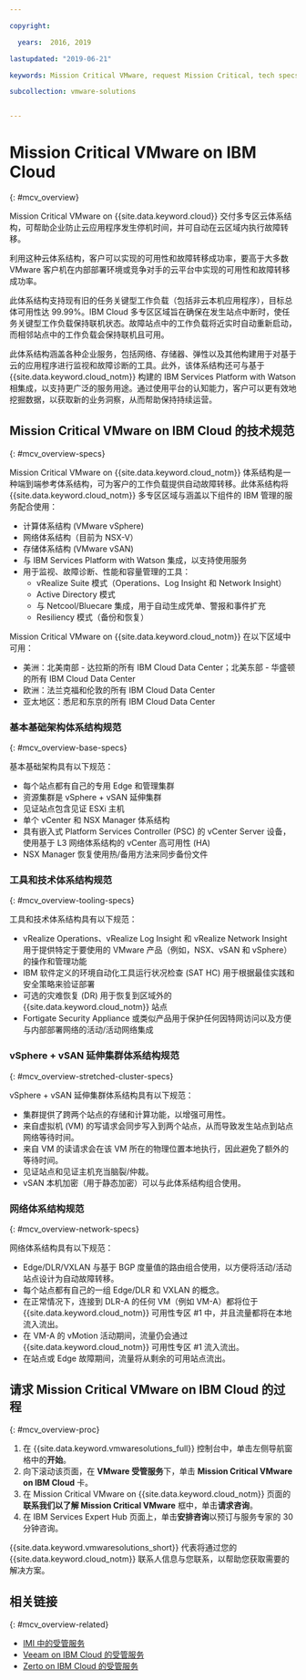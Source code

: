 ```yaml
---

copyright:

  years:  2016, 2019

lastupdated: "2019-06-21"

keywords: Mission Critical VMware, request Mission Critical, tech specs Mission Critical

subcollection: vmware-solutions


---
```


# Mission Critical VMware on IBM Cloud
{: #mcv_overview}

Mission Critical VMware on {{site.data.keyword.cloud}} 交付多专区云体系结构，可帮助企业防止云应用程序发生停机时间，并可自动在云区域内执行故障转移。

利用这种云体系结构，客户可以实现的可用性和故障转移成功率，要高于大多数 VMware 客户机在内部部署环境或竞争对手的云平台中实现的可用性和故障转移成功率。

此体系结构支持现有旧的任务关键型工作负载（包括非云本机应用程序），目标总体可用性达 99.99%。IBM Cloud 多专区区域旨在确保在发生站点中断时，使任务关键型工作负载保持联机状态。故障站点中的工作负载将近实时自动重新启动，而相邻站点中的工作负载会保持联机且可用。

此体系结构涵盖各种企业服务，包括网络、存储器、弹性以及其他构建用于对基于云的应用程序进行监视和故障诊断的工具。此外，该体系结构还可与基于 {{site.data.keyword.cloud_notm}} 构建的 IBM Services Platform with Watson 相集成，以支持更广泛的服务用途。通过使用平台的认知能力，客户可以更有效地挖掘数据，以获取新的业务洞察，从而帮助保持持续运营。

## Mission Critical VMware on IBM Cloud 的技术规范
{: #mcv_overview-specs}

Mission Critical VMware on {{site.data.keyword.cloud_notm}} 体系结构是一种端到端参考体系结构，可为客户的工作负载提供自动故障转移。此体系结构将 {{site.data.keyword.cloud_notm}} 多专区区域与涵盖以下组件的 IBM 管理的服务配合使用：

* 计算体系结构 (VMware vSphere)
* 网络体系结构（目前为 NSX-V）
* 存储体系结构 (VMware vSAN)
* 与 IBM Services Platform with Watson 集成，以支持使用服务
* 用于监视、故障诊断、性能和容量管理的工具：
  * vRealize Suite 模式（Operations、Log Insight 和 Network Insight）
  * Active Directory 模式
  * 与 Netcool/Bluecare 集成，用于自动生成凭单、警报和事件扩充
  * Resiliency 模式（备份和恢复）

Mission Critical VMware on {{site.data.keyword.cloud_notm}} 在以下区域中可用：
* 美洲：北美南部 - 达拉斯的所有 IBM Cloud Data Center；北美东部 - 华盛顿的所有 IBM Cloud Data Center
* 欧洲：法兰克福和伦敦的所有 IBM Cloud Data Center
* 亚太地区：悉尼和东京的所有 IBM Cloud Data Center

### 基本基础架构体系结构规范
{: #mcv_overview-base-specs}

基本基础架构具有以下规范：
* 每个站点都有自己的专用 Edge 和管理集群
* 资源集群是 vSphere + vSAN 延伸集群
* 见证站点包含见证 ESXi 主机
* 单个 vCenter 和 NSX Manager 体系结构
* 具有嵌入式 Platform Services Controller (PSC) 的 vCenter Server 设备，使用基于 L3 网络体系结构的 vCenter 高可用性 (HA)
* NSX Manager 恢复使用热/备用方法来同步备份文件

### 工具和技术体系结构规范
{: #mcv_overview-tooling-specs}

工具和技术体系结构具有以下规范：
* vRealize Operations、vRealize Log Insight 和 vRealize Network Insight 用于提供特定于要使用的 VMware 产品（例如，NSX、vSAN 和 vSphere）的操作和管理功能
* IBM 软件定义的环境自动化工具运行状况检查 (SAT HC) 用于根据最佳实践和安全策略来验证部署
* 可选的灾难恢复 (DR) 用于恢复到区域外的 {{site.data.keyword.cloud_notm}} 站点
* Fortigate Security Appliance 或类似产品用于保护任何因特网访问以及方便与内部部署网络的活动/活动网络集成

### vSphere + vSAN 延伸集群体系结构规范
{: #mcv_overview-stretched-cluster-specs}

vSphere + vSAN 延伸集群体系结构具有以下规范：
* 集群提供了跨两个站点的存储和计算功能，以增强可用性。
* 来自虚拟机 (VM) 的写请求会同步写入到两个站点，从而导致发生站点到站点网络等待时间。
* 来自 VM 的读请求会在该 VM 所在的物理位置本地执行，因此避免了额外的等待时间。
* 见证站点和见证主机充当脑裂/仲裁。
* vSAN 本机加密（用于静态加密）可以与此体系结构组合使用。

### 网络体系结构规范
{: #mcv_overview-network-specs}

网络体系结构具有以下规范：
* Edge/DLR/VXLAN 与基于 BGP 度量值的路由组合使用，以方便将活动/活动站点设计为自动故障转移。
* 每个站点都有自己的一组 Edge/DLR 和 VXLAN 的概念。
* 在正常情况下，连接到 DLR-A 的任何 VM（例如 VM-A）都将位于 {{site.data.keyword.cloud_notm}} 可用性专区 #1 中，并且流量都将在本地流入流出。
* 在 VM-A 的 vMotion 活动期间，流量仍会通过 {{site.data.keyword.cloud_notm}} 可用性专区 #1 流入流出。
* 在站点或 Edge 故障期间，流量将从剩余的可用站点流出。

## 请求 Mission Critical VMware on IBM Cloud 的过程
{: #mcv_overview-proc}

1. 在 {{site.data.keyword.vmwaresolutions_full}} 控制台中，单击左侧导航窗格中的**开始**。
2. 向下滚动该页面，在 **VMware 受管服务**下，单击 **Mission Critical VMware on IBM Cloud** 卡。
3. 在 Mission Critical VMware on {{site.data.keyword.cloud_notm}} 页面的**联系我们以了解 Mission Critical VMware** 框中，单击**请求咨询**。
4. 在 IBM Services Expert Hub 页面上，单击**安排咨询**以预订与服务专家的 30 分钟咨询。

  {{site.data.keyword.vmwaresolutions_short}} 代表将通过您的 {{site.data.keyword.cloud_notm}} 联系人信息与您联系，以帮助您获取需要的解决方案。

## 相关链接
{: #mcv_overview-related}

* [IMI 中的受管服务](/docs/services/vmwaresolutions/services?topic=vmware-solutions-managing_imi)
* [Veeam on IBM Cloud 的受管服务](/docs/services/vmwaresolutions/services?topic=vmware-solutions-managing_veeam_services)
* [Zerto on IBM Cloud 的受管服务](/docs/services/vmwaresolutions/services?topic=vmware-solutions-managing_zerto_services)
